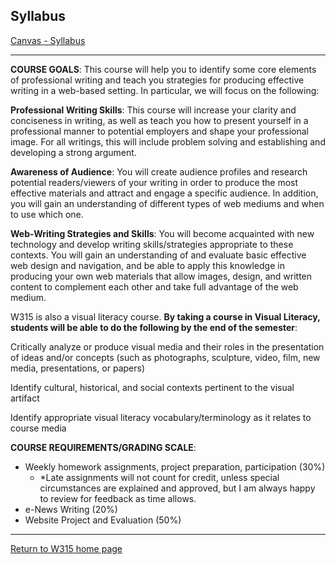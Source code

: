 
## Syllabus

[Canvas - Syllabus](https://iu.instructure.com/courses/2074703/assignments/syllabus)

--- 

**COURSE GOALS**: This course will help you to identify some core elements of professional writing and teach you strategies for producing effective writing in a web-based setting. In particular, we will focus on the following:

**Professional Writing Skills**: This course will increase your clarity and conciseness in writing, as well as teach you how to present yourself in a professional manner to potential employers and shape your professional image. For all writings, this will include problem solving and establishing and developing a strong argument.

**Awareness of Audience**: You will create audience profiles and research potential readers/viewers of your writing in order to produce the most effective materials and attract and engage a specific audience. In addition, you will gain an understanding of different types of web mediums and when to use which one.

**Web-Writing Strategies and Skills**: You will become acquainted with new technology and develop writing skills/strategies appropriate to these contexts. You will gain an understanding of and evaluate basic effective web design and navigation, and be able to apply this knowledge in producing your own web materials that allow images, design, and written content to complement each other and take full advantage of the web medium.

W315 is also a visual literacy course. **By taking a course in Visual Literacy, students will be able to do the following by the end of the semester**:

Critically analyze or produce visual media and their roles in the presentation of ideas and/or concepts (such as photographs, sculpture, video, film, new media, presentations, or papers)

Identify cultural, historical, and social contexts pertinent to the visual artifact

Identify appropriate visual literacy vocabulary/terminology as it relates to course media 

**COURSE REQUIREMENTS/GRADING SCALE**:

* Weekly homework assignments, project preparation, participation (30%)
  * *Late assignments will not count for credit, unless special circumstances are explained and approved, but I am always happy to review for feedback as time allows.
* e-News Writing (20%)         
* Website Project and Evaluation (50%) 

---

[Return to W315 home page](/courses/w315/README.md)